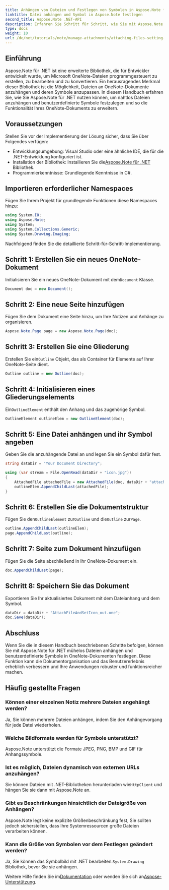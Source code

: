 ```yaml
---
title: Anhängen von Dateien und Festlegen von Symbolen in Aspose.Note für .NET
linktitle: Datei anhängen und Symbol in Aspose.Note festlegen
second_title: Aspose.Note .NET-API
description: Erfahren Sie Schritt für Schritt, wie Sie mit Aspose.Note für .NET Dateien anhängen und benutzerdefinierte Symbole in Microsoft OneNote-Dokumenten festlegen. Erweitern Sie Ihre .NET-Anwendung mit nahtlosen Dokumentverwaltungs- und Anpassungsfunktionen.
type: docs
weight: 10
url: /de/net/tutorials/note/manage-attachments/attaching-files-setting-icons/
---
```

## Einführung

Aspose.Note für .NET ist eine erweiterte Bibliothek, die für Entwickler entwickelt wurde, um Microsoft OneNote-Dateien programmgesteuert zu erstellen, zu bearbeiten und zu konvertieren. Ein herausragendes Merkmal dieser Bibliothek ist die Möglichkeit, Dateien an OneNote-Dokumente anzuhängen und deren Symbole anzupassen. In diesem Handbuch erfahren Sie, wie Sie Aspose.Note für .NET nutzen können, um nahtlos Dateien anzuhängen und benutzerdefinierte Symbole festzulegen und so die Funktionalität Ihres OneNote-Dokuments zu erweitern.

## Voraussetzungen

Stellen Sie vor der Implementierung der Lösung sicher, dass Sie über Folgendes verfügen:

- Entwicklungsumgebung: Visual Studio oder eine ähnliche IDE, die für die .NET-Entwicklung konfiguriert ist.
-  Installation der Bibliothek: Installieren Sie die[Aspose.Note für .NET](https://releases.aspose.com/words/net/) Bibliothek.
- Programmierkenntnisse: Grundlegende Kenntnisse in C#.

## Importieren erforderlicher Namespaces

Fügen Sie Ihrem Projekt für grundlegende Funktionen diese Namespaces hinzu:

```csharp
using System.IO;
using Aspose.Note;
using System;
using System.Collections.Generic;
using System.Drawing.Imaging;
```

Nachfolgend finden Sie die detaillierte Schritt-für-Schritt-Implementierung.

## Schritt 1: Erstellen Sie ein neues OneNote-Dokument

 Initialisieren Sie ein neues OneNote-Dokument mit dem`Document` Klasse.

```csharp
Document doc = new Document();
```

## Schritt 2: Eine neue Seite hinzufügen

Fügen Sie dem Dokument eine Seite hinzu, um Ihre Notizen und Anhänge zu organisieren.

```csharp
Aspose.Note.Page page = new Aspose.Note.Page(doc);
```

## Schritt 3: Erstellen Sie eine Gliederung

 Erstellen Sie ein`Outline` Objekt, das als Container für Elemente auf Ihrer OneNote-Seite dient.

```csharp
Outline outline = new Outline(doc);
```

## Schritt 4: Initialisieren eines Gliederungselements

 Ein`OutlineElement` enthält den Anhang und das zugehörige Symbol.

```csharp
OutlineElement outlineElem = new OutlineElement(doc);
```

## Schritt 5: Eine Datei anhängen und ihr Symbol angeben

Geben Sie die anzuhängende Datei an und legen Sie ein Symbol dafür fest.

```csharp
string dataDir = "Your Document Directory";

using (var stream = File.OpenRead(dataDir + "icon.jpg"))
{
    AttachedFile attachedFile = new AttachedFile(doc, dataDir + "attachment.txt", stream, ImageFormat.Jpeg);
    outlineElem.AppendChildLast(attachedFile);
}
```

## Schritt 6: Erstellen Sie die Dokumentstruktur

 Fügen Sie den`OutlineElement` zur`Outline` und die`Outline` zur`Page`.

```csharp
outline.AppendChildLast(outlineElem);
page.AppendChildLast(outline);
```

## Schritt 7: Seite zum Dokument hinzufügen

Fügen Sie die Seite abschließend in Ihr OneNote-Dokument ein.

```csharp
doc.AppendChildLast(page);
```

## Schritt 8: Speichern Sie das Dokument

Exportieren Sie Ihr aktualisiertes Dokument mit dem Dateianhang und dem Symbol.

```csharp
dataDir = dataDir + "AttachFileAndSetIcon_out.one";
doc.Save(dataDir);
```

## Abschluss

Wenn Sie die in diesem Handbuch beschriebenen Schritte befolgen, können Sie mit Aspose.Note für .NET mühelos Dateien anhängen und benutzerdefinierte Symbole in OneNote-Dokumenten festlegen. Diese Funktion kann die Dokumentorganisation und das Benutzererlebnis erheblich verbessern und Ihre Anwendungen robuster und funktionsreicher machen.

## Häufig gestellte Fragen

### Können einer einzelnen Notiz mehrere Dateien angehängt werden?
Ja, Sie können mehrere Dateien anhängen, indem Sie den Anhängevorgang für jede Datei wiederholen.

### Welche Bildformate werden für Symbole unterstützt?
Aspose.Note unterstützt die Formate JPEG, PNG, BMP und GIF für Anhangssymbole.

### Ist es möglich, Dateien dynamisch von externen URLs anzuhängen?
 Sie können Dateien mit .NET-Bibliotheken herunterladen wie`HttpClient` und hängen Sie sie dann mit Aspose.Note an.

### Gibt es Beschränkungen hinsichtlich der Dateigröße von Anhängen?
Aspose.Note legt keine explizite Größenbeschränkung fest, Sie sollten jedoch sicherstellen, dass Ihre Systemressourcen große Dateien verarbeiten können.

### Kann die Größe von Symbolen vor dem Festlegen geändert werden?
Ja, Sie können das Symbolbild mit .NET bearbeiten.`System.Drawing` Bibliothek, bevor Sie sie anhängen.

 Weitere Hilfe finden Sie im[Dokumentation](https://reference.aspose.com/words/net/) oder wenden Sie sich an[Aspose-Unterstützung](https://forum.aspose.com/c/words/8).